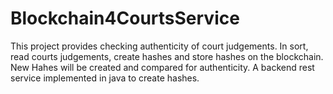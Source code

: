 # Blockchain4CourtsService

This project provides checking authenticity of court judgements.
In sort, read courts judgements, create hashes and store hashes on the blockchain. New Hahes will be created and compared for authenticity. A backend rest service implemented in java to create hashes.
